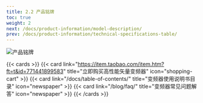 ```yaml
---
title: 2.2 产品铭牌
toc: true
weight: 2
next: /docs/product-information/model-description/
prev: /docs/product-information/technical-specifications-table/
---
```


![产品铭牌](/images/cpmp.jpg "矢量变频器产品铭牌")

{{< cards >}}
  {{< card link="https://item.taobao.com/item.htm?ft=t&id=771441899583" title="立即购买高性能矢量变频器" icon="shopping-cart" >}}
  {{< card link="/docs/table-of-contents/" title="变频器使用说明书目录" icon="newspaper"  >}}
  {{< card link="/blog/faq/" title="变频器常见问题解答" icon="newspaper" >}}
{{< /cards >}}	
